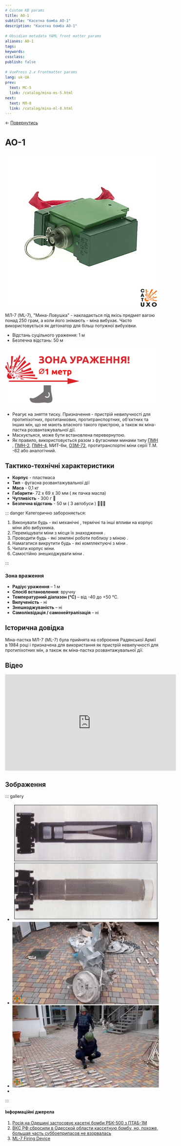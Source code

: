 ```yaml
---
# Custom KB params
title: АО-1
subtitle: "Касетна бомба АО-1"
description: "Касетна бомба АО-1"

# Obsidian metadata YAML front matter params
aliases: АО-1
tags:
keywords:
cssclass:
publish: false

# VuePress 2.x Frontmatter params
lang: uk-UA
prev:
  text: МС-5
  link: /catalog/mina-ms-5.html
next:
  text: МЛ-8
  link: /catalog/mina-ml-8.html
---
```


← [Повернутись](../index.md)

# АО-1

![](./assets/ml-7_1.png)

МЛ-7 (ML-7), "Мина-Ловушка" - накладається під якісь предмет вагою понад 250 грам, а коли його знімають - міна вибухає. Часто використовується як детонатор для більш потужної вибухівки.

- Відстань суцільного ураження: 1 м
- Безпечна відстань: 50 м

![](./assets/distance-1.svg)

- Реагує на зняття тиску. Призначення - пристрій невилучності для протипіхотних, протитанкових, протитранспортних, об'єктних та інших мін, що не мають власного такого пристрою, а також як міна-пастка розвантажувальної дії.
- Маскуєтьяся, може бути встановлена перевернутою.
- Як правило, використовується разом з фугасними минами типу  [ПМН](./mina-pmn.md) , [ПМН-2](./mina-pmn-2.md), [ПМН-4](./mina-pmn-4.md), МИТ-6м, [ОЗМ-72](./mina-ozm-72.md), протитранспортні міни серії Т.М. -62 або аналогічний.

## Тактико-технічні характеристики

- **Корпус** - пластмаса
- **Тип** - фугасна розвантажувальної дії
- **Маса** - 0,1 кг
- **Габарити**- 72 х 69 x 30 мм ( як пачка масла)
- **Чутливість** - 300 г 🐀
- **Безпечна відстань** - 50 м ( 3 автобуси ) 🚌🚌🚌

::: danger Категорично забороняється:

1. Виконувати будь - які механічні , термічні та інші впливи на корпус міни або вибухника.
2. Переміщувати міни з місця їх знаходження .
3. Проводити будь - які земляні роботи поблизу з міною .
4. Намагатися викрутити будь - які комплектуючі з міни .
5. Чипати корпус міни.
6. Самостійно знешкоджувати міни .

:::

### Зона враження

- **Радіус ураження** – 1 м
- **Спосіб встановлення**: вручну
- **Температурний діапазон (°C)** – від -40 до +50 °C.
- **Вилученість** - ні
- **Знешкоджуваність** – ні
- **Самоліквідація / самонейтралізація** – ні

## Історична довідка

Міна-пастка МЛ-7 (ML-7) була прийнята на озброєння Радянської Армії в 1984 році і призначена для використання як пристрій невилучності для протипіхотних мін, а також як міна-пастка розвантажувальної дії.



## Відео

<iframe width="560" height="315" src="https://www.youtube.com/embed/T-bADJfTJts" title="Росія на Одещині застосовує касетні бомби РБК-500 з ПТАБ-1М" frameborder="0" allow="accelerometer; autoplay; clipboard-write; encrypted-media; gyroscope; picture-in-picture; web-share" allowfullscreen></iframe>

## Зображення

::: gallery

- ![](./assets/ptab1m-1.png)
- ![](./assets/rbk-500-2.png)
- ![](./assets/ptab1m-2.png)
- 

:::

#### Інформаційні джерела

1. [Росія на Одещині застосовує касетні бомби РБК-500 з ПТАБ-1М](https://mil.in.ua/uk/news/rosiya-na-odeshhyni-zastosovuye-kasetni-bomby-rbk-500-z-ptab-1m/)
2. [ВКС РФ сбросили в Одесской области кассетную бомбу, но, похоже, большая часть суббоеприпасов не взорвалась](https://citeam-ru.medium.com/%D0%B2%D0%BA%D1%81-%D1%80%D1%84-%D1%81%D0%B1%D1%80%D0%BE%D1%81%D0%B8%D0%BB%D0%B8-%D0%B2-%D0%BE%D0%B4%D0%B5%D1%81%D1%81%D0%BA%D0%BE%D0%B9-%D0%BE%D0%B1%D0%BB%D0%B0%D1%81%D1%82%D0%B8-%D0%BA%D0%B0%D1%81%D1%81%D0%B5%D1%82%D0%BD%D1%83%D1%8E-%D0%B1%D0%BE%D0%BC%D0%B1%D1%83-%D0%BD%D0%BE-%D0%BF%D0%BE%D1%85%D0%BE%D0%B6%D0%B5-%D0%B1%D0%BE%D0%BB%D1%8C%D1%88%D0%B0%D1%8F-%D1%87%D0%B0%D1%81%D1%82%D1%8C-%D1%81%D1%83%D0%B1%D0%B1%D0%BE%D0%B5%D0%BF%D1%80%D0%B8%D0%BF%D0%B0%D1%81%D0%BE%D0%B2-%D0%BD%D0%B5-4236f2dffedd)
3. [ML-7 Firing Device](https://cat-uxo.com/explosive-hazards/firing-devices/ml-7-firing-device)

